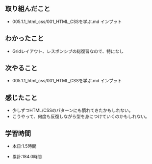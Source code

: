 ## 取り組んだこと
- 005.1.1_html_css/001_HTML_CSSを学ぶ.md インプット

 
## わかったこと
- Gridレイアウト、レスポンシブの総復習なので、特になし


## 次やること
- 005.1.1_html_css/001_HTML_CSSを学ぶ.md インプット

## 感じたこと
- 少しずつHTML/CSSのパターンにも慣れてきたかもしれない。
- こうやって、何度も反復しながら型を身につけていくのかもしれない。



## 学習時間
- 本日:1.5時間

- 累計:184.0時間
